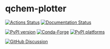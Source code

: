 # qchem-plotter

[![Actions Status][actions-badge]][actions-link]
[![Documentation Status][rtd-badge]][rtd-link]

[![PyPI version][pypi-version]][pypi-link]
[![Conda-Forge][conda-badge]][conda-link]
[![PyPI platforms][pypi-platforms]][pypi-link]

[![GitHub Discussion][github-discussions-badge]][github-discussions-link]

<!-- SPHINX-START -->

<!-- prettier-ignore-start -->
[actions-badge]:            https://github.com/markbujehein/qchem-plotter/workflows/CI/badge.svg
[actions-link]:             https://github.com/markbujehein/qchem-plotter/actions
[conda-badge]:              https://img.shields.io/conda/vn/conda-forge/qchem-plotter
[conda-link]:               https://github.com/conda-forge/qchem-plotter-feedstock
[github-discussions-badge]: https://img.shields.io/static/v1?label=Discussions&message=Ask&color=blue&logo=github
[github-discussions-link]:  https://github.com/markbujehein/qchem-plotter/discussions
[pypi-link]:                https://pypi.org/project/qchem-plotter/
[pypi-platforms]:           https://img.shields.io/pypi/pyversions/qchem-plotter
[pypi-version]:             https://img.shields.io/pypi/v/qchem-plotter
[rtd-badge]:                https://readthedocs.org/projects/qchem-plotter/badge/?version=latest
[rtd-link]:                 https://qchem-plotter.readthedocs.io/en/latest/?badge=latest

<!-- prettier-ignore-end -->
